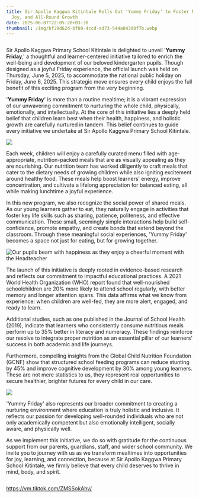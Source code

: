 ```yaml
---
title: Sir Apollo Kaggwa Kitintale Rolls Out ‘Yummy Friday’ to Foster Nutrition,
  Joy, and All-Round Growth
date: 2025-06-07T22:05:20+03:30
thumbnail: /img/bf29d62d-bf80-4ccd-ad73-544a843d0f7b.webp
---
```

![]()

Sir Apollo Kaggwa Primary School Kitintale is delighted to unveil '**Yummy Friday**,' a thoughtful and learner-centered initiative tailored to enrich the well-being and development of our beloved kindergarten pupils. Though designed as a joyful Friday experience, the official launch was held on Thursday, June 5, 2025, to accommodate the national public holiday on Friday, June 6, 2025. This strategic move ensures every child enjoys the full benefit of this exciting program from the very beginning.

'**Yummy Friday**' is more than a routine mealtime; it is a vibrant expression of our unwavering commitment to nurturing the whole child, physically, emotionally, and intellectually. At the core of this initiative lies a deeply held belief that children learn best when their health, happiness, and holistic growth are carefully nurtured in tandem. This belief continues to guide every initiative we undertake at Sir Apollo Kaggwa Primary School Kitintale.

![](/img/0260a933-ddcd-44a2-bb84-9b3982088c32.jpeg)

Each week, children will enjoy a carefully curated menu filled with age-appropriate, nutrition-packed meals that are as visually appealing as they are nourishing. Our nutrition team has worked diligently to craft meals that cater to the dietary needs of growing children while also igniting excitement around healthy food. These meals help boost learners’ energy, improve concentration, and cultivate a lifelong appreciation for balanced eating, all while making lunchtime a joyful experience.

In this new program, we also recognize the social power of shared meals. As our young learners gather to eat, they naturally engage in activities that foster key life skills such as sharing, patience, politeness, and effective communication. These small, seemingly simple interactions help build self-confidence, promote empathy, and create bonds that extend beyond the classroom. Through these meaningful social experiences, 'Yummy Friday' becomes a space not just for eating, but for growing together.

![Our pupils beam with happiness as they enjoy a cheerful moment with the Headteacher](/img/26598452-3fe0-45d9-94ea-81be1c72afa8.jpeg "our pupils enjoy")

The launch of this initiative is deeply rooted in evidence-based research and reflects our commitment to impactful educational practices. A 2021 World Health Organization (WHO) report found that well-nourished schoolchildren are 20% more likely to attend school regularly, with better memory and longer attention spans. This data affirms what we know from experience: when children are well-fed, they are more alert, engaged, and ready to learn.

Additional studies, such as one published in the Journal of School Health (2019), indicate that learners who consistently consume nutritious meals perform up to 35% better in literacy and numeracy. These findings reinforce our resolve to integrate proper nutrition as an essential pillar of our learners’ success in both academic and life journeys.

Furthermore, compelling insights from the Global Child Nutrition Foundation (GCNF) show that structured school feeding programs can reduce stunting by 45% and improve cognitive development by 30% among young learners. These are not mere statistics to us, they represent real opportunities to secure healthier, brighter futures for every child in our care.

![](/img/f960ba10-11c0-4b05-9f85-a4bf90a27294.webp)

'Yummy Friday' also represents our broader commitment to creating a nurturing environment where education is truly holistic and inclusive. It reflects our passion for developing well-rounded individuals who are not only academically competent but also emotionally intelligent, socially aware, and physically well.

As we implement this initiative, we do so with gratitude for the continuous support from our parents, guardians, staff, and wider school community. We invite you to journey with us as we transform mealtimes into opportunities for joy, learning, and connection, because at Sir Apollo Kaggwa Primary School Kitintale, we firmly believe that every child deserves to thrive in mind, body, and spirit.

![]()

<https://vm.tiktok.com/ZMSSokAhv/>
